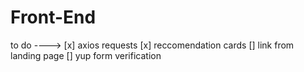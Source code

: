 # Front-End

to do ---->
[x] axios requests
[x] reccomendation cards
[] link from landing page
[] yup form verification